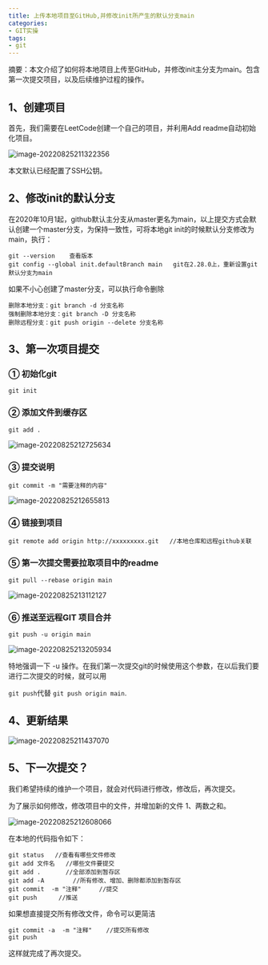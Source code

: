```yaml
---
title: 上传本地项目至GitHub,并修改init所产生的默认分支main
categories:
- GIT实操
tags:
- git
---
```

摘要：本文介绍了如何将本地项目上传至GitHub，并修改init主分支为main。包含第一次提交项目，以及后续维护过程的操作。
<!--more-->
## 1、创建项目

首先，我们需要在LeetCode创建一个自己的项目，并利用Add readme自动初始化项目。

![image-20220825211322356](C:\Users\lanti\AppData\Roaming\Typora\typora-user-images\image-20220825211322356.png)

本文默认已经配置了SSH公钥。

## 2、修改init的默认分支

在2020年10月1起，github默认主分支从master更名为main，以上提交方式会默认创建一个master分支，为保持一致性，可将本地git init的时候默认分支修改为main，执行：

```
git --version    查看版本
git config --global init.defaultBranch main   git在2.28.0上，重新设置git默认分支为main
```

如果不小心创建了master分支，可以执行命令删除

```
删除本地分支：git branch -d 分支名称
强制删除本地分支：git branch -D 分支名称
删除远程分支：git push origin --delete 分支名称
```

## 3、第一次项目提交

### ① 初始化git

```
git init
```

### ② 添加文件到缓存区

```
git add .
```

![image-20220825212725634](C:\Users\lanti\AppData\Roaming\Typora\typora-user-images\image-20220825212725634.png)

### ③ 提交说明

```
git commit -m "需要注释的内容"
```

![image-20220825212655813](C:\Users\lanti\AppData\Roaming\Typora\typora-user-images\image-20220825212655813.png)

### ④ 链接到项目

```
git remote add origin http://xxxxxxxxx.git   //本地仓库和远程github关联
```

### ⑤ 第一次提交需要拉取项目中的readme

```
git pull --rebase origin main
```

![image-20220825213112127](C:\Users\lanti\AppData\Roaming\Typora\typora-user-images\image-20220825213112127.png)

### ⑥ 推送至远程GIT 项目合并

```
git push -u origin main
```

![image-20220825213205934](C:\Users\lanti\AppData\Roaming\Typora\typora-user-images\image-20220825213205934.png)

特地强调一下 -u 操作。在我们第一次提交git的时候使用这个参数，在以后我们要进行二次提交的时候，就可以用

`git push`代替 `git push origin main`.

## 4、更新结果

![image-20220825211437070](C:\Users\lanti\AppData\Roaming\Typora\typora-user-images\image-20220825211437070.png)

## 5、下一次提交？

我们希望持续的维护一个项目，就会对代码进行修改，修改后，再次提交。

为了展示如何修改，修改项目中的文件，并增加新的文件 1、两数之和。

![image-20220825212608066](C:\Users\lanti\AppData\Roaming\Typora\typora-user-images\image-20220825212608066.png)

在本地的代码指令如下：

```
git status   //查看有哪些文件修改
git add 文件名   //哪些文件要提交
git add .       //全部添加到暂存区
git add -A        //所有修改、增加、删除都添加到暂存区
git commit  -m "注释"     //提交 
git push      //推送
```

如果想直接提交所有修改文件，命令可以更简洁

```
git commit -a  -m "注释"    //提交所有修改
git push
```

这样就完成了再次提交。